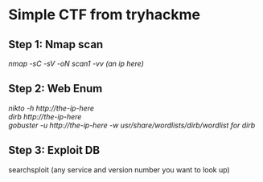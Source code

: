 # Simple CTF from tryhackme

## Step 1: Nmap scan
_nmap -sC -sV -oN scan1 -vv (an ip here)_

## Step 2: Web Enum
_nikto -h http://the-ip-here_  
_dirb http://the-ip-here_  
_gobuster -u http://the-ip-here -w usr/share/wordlists/dirb/wordlist for dirb_  

## Step 3: Exploit DB
searchsploit (any service and version number you want to look up)

